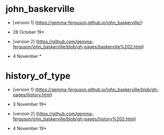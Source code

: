 # john_baskerville
- [version 1] (https://gemma-ferguson.github.io/john_baskerville/)
* 28 October 19*

- [version 2] (https://github.com/gemma-ferguson/john_baskerville/blob/gh-pages/baskerville%202.html)
* 4 November *

# history_of_type

- [version 1] (https://gemma-ferguson.github.io/john_baskerville/blob/gh-pages/history.html)
* 3 November 19*

- [version 2] (https://github.com/gemma-ferguson/john_baskerville/blob/gh-pages/history%202.html)
* 4 November 19*